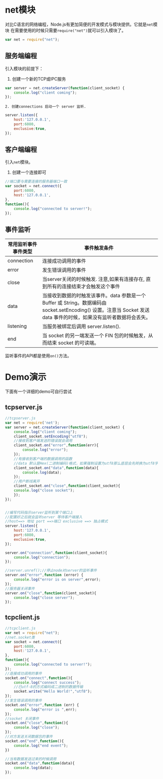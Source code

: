 # net模块
对比C语言的网络编程，Node.js有更加简便的开发模式与模块提供。它就是`net`模块
在需要使用的时候只需要`require("net")`就可以引入模块了。
```Javascript
var net = require("net");
```
## 服务端编程
引入模块的前提下：
1. 创建一个新的TCP或IPC服务
```Javascript
var server = net.createServer(function(client_socket) {
	console.log("client coming");
});
```
	2. 创建connections 启动一个 server 监听.
```Javascript
server.listen({
	host:'127.0.0.1',
	port:6080,
	exclusive:true, 
});	
```
## 客户端编程
引入`net`模块。
1.  创建一个连接即可
```Javascript
//端口要与需要连接的服务器端口一致
var socket = net.connect({
	port:6080,
	host:'127.0.0.1',
},
function(){
	console.log("connected to server!");
});
```

## 事件监听
|常用监听事件事件类型| 事件触发条件|
|-------|------|
|connection|连接成功调用的事件|
|error|发生错误调用的事件|
|close|当server关闭的时候触发. 注意,如果有连接存在, 直到所有的连接结束才会触发这个事件|
|data|当接收到数据的时触发该事件。data 参数是一个 Buffer 或 String。数据编码由 socket.setEncoding() 设置。注意当 Socket 发送 data 事件的时候，如果没有监听者数据将会丢失。|
|listening|当服务被绑定后调用 server.listen().|
|end|当 socket 的另一端发送一个 FIN 包的时候触发，从而结束 socket 的可读端。|
监听事件的API都是使用`on()`方法。
# Demo演示
下面有一个详细的demo可自行尝试
## tcpserver.js
```Javascript
//tcpserver.js
var net = require('net');
var server = net.createServer(function(client_socket) {
	console.log("client coming");
	client_socket.setEncoding("utf8");
	//接收到客户端发送的错误就会调用	
	client_socket.on("error",function(err){
		console.log("error");
	});
	//有接收到客户端的数据调用的函数
	//data 默认是Hex(二进制编码)格式，如果强制设置为utf8那么底层会先转换为utf8字符串传过去
	client_socket.on("data",function(data){
		console.log(data);
	});
	//用户断线离开
	client_socket.on("close",function(client_socket){
	console.log("close socket");
	});
});


//编写代码指示server监听到某个端口上
//配置好之后就会监听server 等待客户端接入
//host==> 地址 port ==>端口 exclusive ==> 独占模式
server.listen({
	host:'127.0.0.1',
	port:6080,
	exclusive:true, 
});	

server.on("connection",function(client_socket){
	console.log("connection");
});

//server.unref();//停止node对server的监听事件
server.on("error",function (error) {
	console.log("error is on server",error);
});
//服务器关闭事件
server.on("close",function(client_socket){
	console.log("close server");
});
```
## tcpclient.js
```Javascript
//tcpclient.js
var net = require("net");
//net.socket类
var socket = net.connect({
	port:6080,
	host:'127.0.0.1',
},
function(){
	console.log("connected to server!");
});
//连接成功调用的事件
socket.on("connect",function(){
	console.log("connect success");
	//已utf-8的方式编码成二进制的数据传输
	socket.write("Hello World!","utf8");
});
//发生错误调用的事件
socket.on("error",function (err) {
	console.log("error is ",err);
});
//socket 关闭事件
socket.on("close",function(){
	console.log("close");
});
//对方发送关闭数据包的事件
socket.on("end",function(){
	console.log("end event");
})

//当有数据发送过来的时候调用
socket.on("data",function(data){
	console.log(data);
});
```
